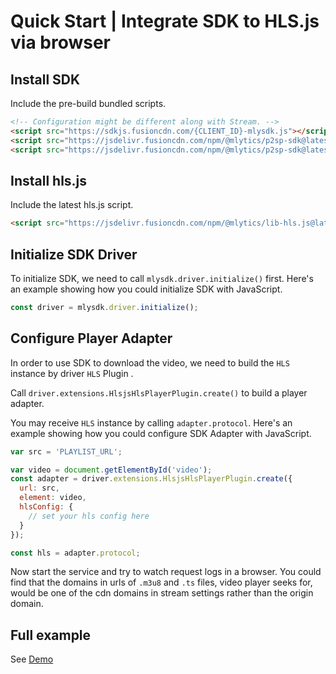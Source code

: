 # Quick Start | Integrate SDK to HLS.js via browser

## Install SDK

Include the pre-build bundled scripts.

```html
<!-- Configuration might be different along with Stream. -->
<script src="https://sdkjs.fusioncdn.com/{CLIENT_ID}-mlysdk.js"></script>
<script src="https://jsdelivr.fusioncdn.com/npm/@mlytics/p2sp-sdk@latest/bundle/driver.min.js"></script>
<script src="https://jsdelivr.fusioncdn.com/npm/@mlytics/p2sp-sdk@latest/bundle/peripheral/player/hlsjs-hls.min.js"></script>
```

## Install hls.js

Include the latest hls.js script.

```html
<script src="https://jsdelivr.fusioncdn.com/npm/@mlytics/lib-hls.js@latest/dist/hls.min.js"></script>
```

## Initialize SDK Driver

To initialize SDK, we need to call `mlysdk.driver.initialize()` first. Here's an example showing how you could initialize SDK with JavaScript.

```javascript
const driver = mlysdk.driver.initialize();
```

## Configure Player Adapter

In order to use SDK to download the video, we need to build the `HLS` instance by driver `HLS` Plugin .

Call `driver.extensions.HlsjsHlsPlayerPlugin.create()` to build a player adapter.

You may receive `HLS` instance by calling `adapter.protocol`. Here's an example showing how you could configure SDK Adapter with JavaScript.

```javascript
var src = 'PLAYLIST_URL';

var video = document.getElementById('video');
const adapter = driver.extensions.HlsjsHlsPlayerPlugin.create({
  url: src,
  element: video,
  hlsConfig: {
    // set your hls config here
  }
});

const hls = adapter.protocol;
```

Now start the service and try to watch request logs in a browser. You could find that the domains in urls of `.m3u8` and `.ts` files, video player seeks for,  would be one of the cdn domains in stream settings rather than the origin domain.

## Full example

See [Demo](https://github.com/mlytics/stream-sdk-guide/tree/main/HLS.js/vanilla-sample)
